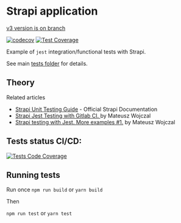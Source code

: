 # Strapi application

[v3 version is on branch](https://github.com/qunabu/strapi-unit-test-example/tree/ver/3)

[![codecov](https://codecov.io/gh/qunabu/strapi-unit-test-example/branch/master/graph/badge.svg?token=PBBNXQQMEG)](https://codecov.io/gh/qunabu/strapi-unit-test-example) [![Test Coverage](https://api.codeclimate.com/v1/badges/85377af836e5874e6684/test_coverage)](https://codeclimate.com/github/qunabu/strapi-unit-test-example/test_coverage)

Example of `jest` integration/functional tests with Strapi.

See main [tests folder](tests) for details.

## Theory

Related articles

- [Strapi Unit Testing Guide](https://strapi.io/documentation/v3.x/guides/unit-testing.html) - Official Strapi Documentation
- [Strapi Jest Testing with Gitlab CI.
  ](https://medium.com/qunabu-interactive/strapi-jest-testing-with-gitlab-ci-82ffe4c5715a) by Mateusz Wojczal
- [Strapi testing with Jest. More examples #1.](https://medium.com/qunabu-interactive/strapi-testing-more-examples-b09b07088353) by Mateusz Wojczal

## Tests status CI/CD:

[![Tests Code Coverage](https://github.com/qunabu/strapi-unit-test-example/actions/workflows/test-cc.yml/badge.svg)](https://github.com/qunabu/strapi-unit-test-example/actions/workflows/test-cc.yml)

## Running tests

Run once `npm run build` or `yarn build`

Then

`npm run test` or `yarn test`
